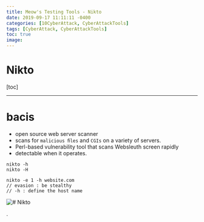 ```yaml
---
title: Meow's Testing Tools - Nikto
date: 2019-09-17 11:11:11 -0400
categories: [10CyberAttack, CyberAttackTools]
tags: [CyberAttack, CyberAttackTools]
toc: true
image:
---
```


# Nikto

[toc]

---

# bacis

- open source web server scanner
- scans for `malicious ﬁles` and `CGIs` on a variety of servers.
- Perl-based vulnerability tool that scans Websleuth screen rapidly
- detectable when it operates.

```
nikto -h
nikto -H

nikto -e 1 -h website.com
// evasion : be stealthy
// -h : define the host name
```


![# Nikto](https://i.imgur.com/yn1QiUC.png)

.
